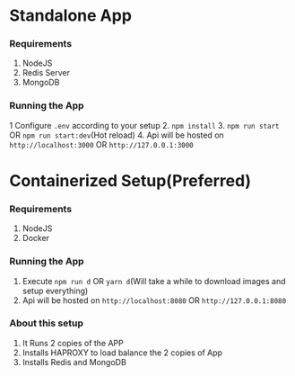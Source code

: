 # Standalone App

### Requirements

1. NodeJS
2. Redis Server
3. MongoDB

### Running the App

1 Configure ``.env`` according to your setup
2. ``npm install``
3. ``npm run start`` OR ``npm run start:dev``(Hot reload)
4. Api will be hosted on ``http://localhost:3000`` OR ``http://127.0.0.1:3000``


# Containerized Setup(Preferred)

### Requirements

1. NodeJS
2. Docker

### Running the App

1. Execute ``npm run d`` OR ``yarn d``(Will take a while to download images and setup everything)
2. Api will be hosted on ``http://localhost:8080`` OR ``http://127.0.0.1:8080``

### About this setup

1. It Runs 2 copies of the APP
2. Installs HAPROXY to load balance the 2 copies of App
3. Installs Redis and MongoDB
